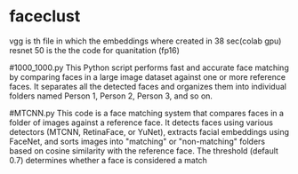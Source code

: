 # faceclust
vgg is th file in which the embeddings where created in 38 sec(colab gpu)
resnet 50 is the the code for quanitation (fp16)

#1000_1000.py
This Python script performs fast and accurate face matching by comparing faces in a large image dataset against one or more reference faces.
It separates all the detected faces and organizes them into individual folders named Person 1, Person 2, Person 3, and so on.

#MTCNN.py
This code is a face matching system that compares faces in a folder of images against a reference face. It detects faces using various detectors (MTCNN, RetinaFace, or YuNet), extracts facial embeddings using FaceNet, and sorts images into "matching" or "non-matching" folders based on cosine similarity with the reference face. The threshold (default 0.7) determines whether a face is considered a match
